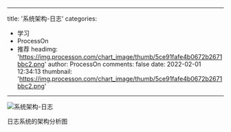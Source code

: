 
---
title: '系统架构-日志'
categories: 
 - 学习
 - ProcessOn
 - 推荐
headimg: 'https://img.processon.com/chart_image/thumb/5ce91fafe4b0672b2671bbc2.png'
author: ProcessOn
comments: false
date: 2022-02-01 12:34:13
thumbnail: 'https://img.processon.com/chart_image/thumb/5ce91fafe4b0672b2671bbc2.png'
---

<div>   
<img class="thumb" alt="系统架构-日志" src="https://img.processon.com/chart_image/thumb/5ce91fafe4b0672b2671bbc2.png" referrerpolicy="no-referrer">
<p>日志系统的架构分析图</p>  
</div>
            